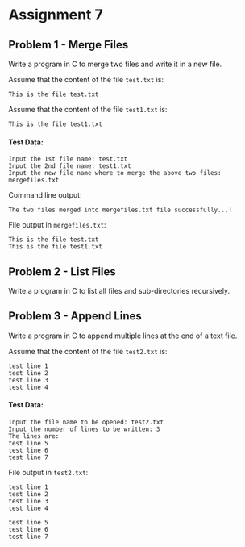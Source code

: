# Assignment 7

## Problem 1 - Merge Files
Write a program in C to merge two files and write it in a new file.

Assume that the content of the file `test.txt` is:
```
This is the file test.txt

```
Assume that the content of the file `test1.txt` is:
```
This is the file test1.txt

```
#### Test Data: ####
```
Input the 1st file name: test.txt
Input the 2nd file name: test1.txt
Input the new file name where to merge the above two files: mergefiles.txt
```
Command line output:
```
The two files merged into mergefiles.txt file successfully...!
```
File output in `mergefiles.txt`:
```
This is the file test.txt
This is the file test1.txt

```

## Problem 2 - List Files
Write a program in C to list all files and sub-directories recursively.

## Problem 3 - Append Lines
Write a program in C to append multiple lines at the end of a text file.

Assume that the content of the file `test2.txt` is:
```
test line 1
test line 2
test line 3
test line 4

```
#### Test Data: ####
```
Input the file name to be opened: test2.txt
Input the number of lines to be written: 3
The lines are:
test line 5
test line 6
test line 7
```
File output in `test2.txt`:
```
test line 1
test line 2
test line 3
test line 4

test line 5
test line 6
test line 7
```
